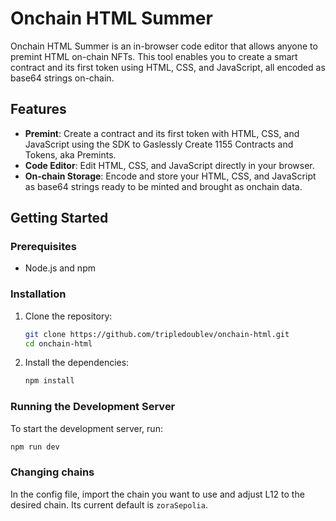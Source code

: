 # Onchain HTML Summer

Onchain HTML Summer is an in-browser code editor that allows anyone to premint HTML on-chain NFTs. This tool enables you to create a smart contract and its first token using HTML, CSS, and JavaScript, all encoded as base64 strings on-chain.

## Features

- **Premint**: Create a contract and its first token with HTML, CSS, and JavaScript using the SDK to Gaslessly Create 1155 Contracts and Tokens, aka Premints.
- **Code Editor**: Edit HTML, CSS, and JavaScript directly in your browser.
- **On-chain Storage**: Encode and store your HTML, CSS, and JavaScript as base64 strings ready to be minted and brought as onchain data.

## Getting Started

### Prerequisites

- Node.js and npm

### Installation

1. Clone the repository:

    ```bash
    git clone https://github.com/tripledoublev/onchain-html.git
    cd onchain-html
    ```

2. Install the dependencies:

    ```bash
    npm install
    ```

### Running the Development Server

To start the development server, run:

```bash
npm run dev
```

### Changing chains

In the config file, import the chain you want to use and adjust L12 to the desired chain. Its current default is `zoraSepolia`. 

